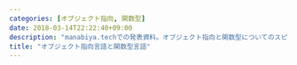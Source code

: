 ```yaml
---
categories: [オブジェクト指向, 関数型]
date: 2018-03-14T22:22:40+09:00
description: "manabiya.techでの発表資料。オブジェクト指向と関数型についてのスピリチュアルな話"
title: "オブジェクト指向言語と関数型言語"
---
```

<section data-markdown
    data-separator="\n===\n"
    data-vertical="\n---\n"
    data-notes="^Note:">
<script type="text/template">

# はじめに
----------

* 椅子のキーストラップは是非お持ち帰り下さい
* 主にプログラミング言語を1つ覚えたくらいの人を対象にしています
* トークで40分全部使い切る予定なので質問はこのあとの職員室でお願いします
* たまに細かい話が出てきますがスルーして下さい
  + 主に重箱の角をつつく人への対策です

===

<h1>
オブジェクト指向言語  
と  
関数型言語
</h1>

----------------

[MANABIYA](https://manabiya.tech/) 2日目5時間目@ギャラリーB  
[#manabiya](https://twitter.com/search?src=typd&q=%23manabiya&lang=ja)

<!-- .slide: class="center" -->
===
# About Me
---------
![κeenのアイコン](/images/kappa.png) <!-- .element: style="position:absolute;right:0;z-index:-1" width="20%" -->

 * κeen
 * [@blackenedgold](https://twitter.com/blackenedgold)
 * Github: [KeenS](https://github.com/KeenS)
 * [Idein Inc.](https://idein.jp/)のエンジニア
 * 言語処理系を作るのが好き
 * 仕事での経験: Java, Scala, Rust
 * 趣味: C, Common Lisp, Standard ML, Rust

===

# 話すこと
--------

* オブジェクト指向/関数型"プログラミング"とはパラダイムのことだよ
* オブジェクト指向/関数型"言語"とはそのパラダイムを支援する言語のことだよ
* 言語とパラダイムの区別を明確に！

===

# 理想のソフトウェア
-------------------

* 変更に強いソフトウェア
* バグの少ないソフトウェア
* 凝集度を高めて結合度を低めたい
  + 似たようなものは同じところに
  + 互いの依存関係を減らす
* 理想のソフトウェアを作るには？

===

# パラダイム
-----------

* [Wikipedia](https://ja.wikipedia.org/wiki/%E3%83%97%E3%83%AD%E3%82%B0%E3%83%A9%E3%83%9F%E3%83%B3%E3%82%B0%E3%83%91%E3%83%A9%E3%83%80%E3%82%A4%E3%83%A0)
* プログラミングにおける思考のフレームワーク
  + 一貫性の取れた設計
  + 組み合わせたときの相性の良さ
  + 一度理解するとその後の学習コストが下がる
* 特定の言語に依存しない概念
* ある程度成功しやすい手法のパターン化

===

# 色々なパラダイム
------------------

* 手続き型 - プログラムとは機械の操作の記述だ
* オブジェクト指向 - プログラムとはオブジェクト間のメッセージのやりとりだ
* 関数型 - プログラムとは計算だ
* 論理型 - ...
* などなど

===

# 複数のパラダイムを知ろう<!-- .element: style="font-size: calc(var(--title-font-size) * 0.8)"-->
----------------------------


[<img src="/images/manabiya/9_langs.png" alt="いま学ぶべき第二のプログラミング言語はコレだ！ 未来のために挑戦したい9つの言語とその理由" width="320px">](https://employment.en-japan.com/engineerhub/entry/2017/05/19/110000)<!-- .element: style="float:left;"  -->

> 「ハンマーしか持っていなかったら、なんでも釘に見える」という戒めがありますが、第二言語を学ぶことは、まさにハンマー以外の道具を持つことだといえます。

===
# オブジェクト指向プログラミング と 関数型プログラミング <!-- .element: style="font-size: calc(var(--title-font-size) * 0.7)"-->
----------

* 何故この２つのパラダイム？
  + → よく使われるパラダイム2つ
* 片方しか経験ない人はもう片方も学んでみよう
  + パラダイムが違うので最初は馴れない
  + コツは過去の成功体験を捨てること
    - パラダイムが違うと作法も違う
* ベタな手続き型プログラミングよりいいコードを書きたい

===
# 参考図書
----------

[<img src="http://image.gihyo.co.jp/assets/images/cover/2016/9784774183619.jpg" alt="オブジェクト指向設計実践ガイド" width="100%">](http://gihyo.jp/book/2016/978-4-7741-8361-9) <!-- .element: style="float:left;width:45%;"-->
[<img src="http://image.gihyo.co.jp/assets/images/cover/2016/9784774183909.jpg" alt="関数プログラミング実践入門" width="100%">](http://gihyo.jp/book/2016/978-4-7741-8390-9)     <!-- .element: style="float:right;width:45%;"-->

===

# OOPって？
----------------------
**オブジェクト** 同士の **メッセージング** によるプログラミング手法

* コード同士の依存関係を上手く管理したい
* 依存関係を上手く扱うことで変更に強いソフトウェアへ
  * [DDD](https://ja.wikipedia.org/wiki/%E3%83%89%E3%83%A1%E3%82%A4%E3%83%B3%E9%A7%86%E5%8B%95%E8%A8%AD%E8%A8%88)などの設計手法
* コードの分割
* コードの再利用

===

# FPって？
--------------------
**副作用** を出来るだけ使わないプログラミング手法[※](https://twitter.com/esumii/status/638591159518887936)

* 副作用 = 計算以外のもの
  + 破壊的変更、出入力など(深入りするとややこしい)
* 状態を排除→文脈に依存しないコードへ
  * 読みやすくなる
  * バグが少なくなる
* コードの分割と合成


===

# 何が違うの？
------------

<table style="width:100%">
<tr style="border-bottom: solid 3px #000"><th style="border-right: solid 3px #000"></th><th>OOP</th><th>FP</th></tr>
<tr><th style="border-right: solid 3px #000">状態</th><td>隠蔽</td><td>排除</td></tr>
<tr><th style="border-right: solid 3px #000">誰が</th><td>オブジェクト</td><td>関数</td></tr>
<tr><th style="border-right: solid 3px #000">対象</th><td>メッセージ</td><td>データ</td></tr>
<tr><th style="border-right: solid 3px #000">抽象</th><td>データ</td><td>処理</td></tr>
</table>


===
# 手続き的(自然言語)
-------------------------

入力: `array` - 配列,  `n` - 配列の長さ  
出力: `array`の要素の合計

1. `sum = 0`, `i=0` とする
2. もし`i` が`n`未満なら4へ飛ぶ
3. 7へ飛ぶ
4. `sum`に`array`の`i`番目を足したものを`sum`に代入
5. `i`をインクリメント
6. 2へ飛ぶ
7. `sum`を返す

===

# 手続き的(C言語)
----------------

``` c
int
procedual_sum(const int array[], size_t n)
{
  int sum = 0;

  for(size_t i = 0; i < n; i++) {
    sum += array[i];
  }

  return sum;
}
```
===

# OOP的発想
----------

* データの中身を列挙するオブジェクト(イテレータ)を用意しよう
  + イテレータはデータにメッセージを送って取得しよう
* イテレータにメッセージを送って要素を取得しよう
* イテレータがあればデータの実装に依存しなくなるな

===
# イメージ

<img src="/images/manabiya/object.png" width="100%" height="100%">


===

# OOPコード例(C言語)
-------------------

``` c
struct iterable {
  struct iter *(*iter)(const struct iterable *);
  void (*fin)(struct iterable *);
};

struct iter {
  int (*next)(struct iter *);
  bool (*has_next)(const struct iter *);
  void (*fin)(struct iter *);
};

int
objective_sum(const struct iterable *data)
{
  int sum = 0;
  struct iter *iter = data->iter(data);
  while (iter->has_next(iter)) {
    sum += iter->next(iter);
  }
  iter->fin(iter);

  return sum;
}
```

===
# 実装イメージ

<img src="/images/manabiya/object_impl.png" width="100%" height="100%">


===
# OOPコード例(C言語) 実装<!-- .element: style="font-size: calc(var(--title-font-size) * 0.8)"-->
-------------------

``` c++
struct array_list {
  struct iterable super;
  int (*get)(const struct array_list *, size_t i);
  size_t (*len)(const struct array_list *);
  int *inner;
  size_t n;
};


struct array_list_iter {
  struct iter super;
  const struct array_list *array;
  size_t i;
};

struct iter *array_list_iter(const struct iterable *);

void array_list_fin(struct iterable *);
int array_list_get(const struct array_list *, size_t);
size_t array_list_len(const struct array_list *);

struct array_list_iter *array_list_iter_new(const struct array_list *);
void array_list_iter_fin(struct iter *);
int array_list_iter_next(struct iter *);
bool array_list_iter_has_next(const struct iter *);


struct array_list *
array_list_new(int *inner, size_t n)
{
  struct array_list *array = (struct array_list *)malloc(sizeof(struct array_list));
  if (! array) {
    return array;
  }

  array->super.iter = array_list_iter;
  array->super.fin = array_list_fin;
  array->get = array_list_get;
  array->len = array_list_len;
  array->inner = inner;
  array->n = n;

  return array;
}

void
array_list_fin(struct iterable *super)
{
  struct array_list *self = (struct array_list *) super;
  free(self);
}

struct iter *
array_list_iter(const struct iterable *super)
{
  struct array_list *self = (struct array_list *) super;

  return (struct iter *)array_list_iter_new(self);
}

int
array_list_get(const struct array_list *self, size_t i)
{
  return self->inner[i];
}

size_t
array_list_len(const struct array_list *self)
{
  return self->n;
}


struct array_list_iter *
array_list_iter_new(const struct array_list *array)
{
  struct array_list_iter *iter = malloc(sizeof(struct array_list_iter));
  if (! iter) {
    return iter;
  }

  iter->array = array;
  iter->i = 0;
  iter->super.fin = array_list_iter_fin;
  iter->super.next = array_list_iter_next;
  iter->super.has_next = array_list_iter_has_next;

  return iter;

}

void
array_list_iter_fin(struct iter *super)
{
  struct array_list_iter *self = (struct array_list_iter *)super;
  free(self);
}

int
array_list_iter_next(struct iter *super)
{
  struct array_list_iter *self = (struct array_list_iter *)super;
  int ret = self->array->get(self->array, self->i);

  self->i++;

  return ret;
}
```

===
# OOPコードの特徴
-----

* オブジェクトにメッセージを送ってループを書いた
  + オブジェクト = `iter`
  + メッセージ = `has_next`、`next`
* インターフェースと実装を分離してコードを書いた
  + インターフェース = `iterable`、`iter`
  + 実装 = `array_list`、`array_list_iter`
* データの中身を知らなくてもコードを書けた
  + 木構造や辞書などにも適用できる
* 具体的実装がなくてもコードを書けた
  + コードの分割ができる

===

# FP的発想
----------

* 配列の中身の合計を求める式を立てよう
* 計算を一般化して汎用性をあげよう
* それをプログラムとして書き下そう

===
# FP的記述
----------

\\\[
\begin{align}
S\_0 &= 0 \\\\
S\_n &= S\_{n-1} + arr[n - 1]
\end{align}
\\\]


===
# FP的記述
----------

\\\[
\begin{align}
S\_0 &= init \\\\
S\_n &= f(S\_{n-1}, arr[n - 1])
\end{align}
\\\]

===
# FPコード例(C言語)
-------------------

``` c++
int
reduce(const int array[], const size_t n, const int init, int(*f)(const int, const int))
{
  if (n == 0) {
    return init;
  } else {
    return f(reduce(array, n - 1, init, f), array[n - 1]);
  }
}


int
add(const int x, const int y)
{
  return x + y;
}

int
functional_sum(const int array[], const size_t n)
{
  return reduce(array, n, 0, add);
}
```

===

# FP的コードの特徴
----------------

* ループと中身に分解してコードを書いた
  + ループ = `for文` → `reduce`
  + 中身 = `sum += array[i]` → `add`
  + 制御構造を関数にできた
* 副作用(変数の更新)を行わずにコードを書いた
* 宣言的になった

===
# OOPコードの問題点
----------------
* メッセージパッシングの書き方が冗長
  ```
  obj->msg(obj)
  ```
* 普通のコードより遅そう
  + 毎回関数ポインタ経由でメッセージ
  + ことある毎にオブジェクトを作る
    - 今回は余計にイテレータオブジェクトを作った
* `int`と`+`はオブジェクトとメッセージになってない
  + 設計の一貫性がとれてない
* メッセージ増やすとデータサイズが増えそう

===
# FPコードの問題点
---------------

* 余計な関数定義が増える
  + 足し算するための`add`関数を定義した
* データに依存したコードになっている
  + 他のデータ型に対して適用できない
* 副作用を使わない
  + 機械の操作とは大分違う
* 一般には毎回データのコピーが発生する
  + 今回の例では運良く`int`しかコピーしなかった

===

# 問題の解決案
--------------
言語による<!-- .element: class="fragment" data-fragment-index="1" -->

* 対象にしているものが広すぎる<!-- .element: class="fragment" data-fragment-index="2" -->
* 具体的な言語抜きに語っても意味がない<!-- .element: class="fragment" data-fragment-index="2" -->

===
そのまえに

# XXX言語とは
------------

[関数型プログラミングの今昔](https://www.slideshare.net/ksknac/120901fp-key)
* オブジェクト指向(プログラミングを支援する)言語
* 関数型(プログラミングを支援する)言語
* マルチパラダイム言語もある
  + 複数のプログラミングパラダイムを支援
  + それらを混ぜて使うことも

===
# OOP言語色々
---------------------
* メソッド呼び出し構文があればOOPを支援(?)
  + `obj->msg(obj)` → `obj.msg()`
* クラスベース
  + Ruby Java C# Python C++ ...
  + 単一継承/多重継承の違いも
* プロトタイプベース
  + Smalltalk JS ...
* その他
  + go rust ...


===

# クラスベースの特徴
---------------------
* メッセージはクラスが知っている
  + メッセージを増やしてもオブジェクトは肥大化しない
* クラス継承によるインターフェースと実装の再利用
  + ある意味では親と子の密結合
* リスコフの置換則
  + 親クラスはいつでもサブクラスに置き換えられるべき
* 差分プログラミングをするとスパゲッティコードになる

> 「オブジェクトの階層構造をコストとして払う代わりに、メッセージの移譲は無料で手に入れられる」

===

<img src="/images/manabiya/class_method.png" width="100%" height="100%">

===
抽象の境界と差分プログラミングとスパゲッティコード

<img src="/images/manabiya/abstract.png" width="100%" height="100%">

===
抽象の境界と差分プログラミングとスパゲッティコード

<img src="/images/manabiya/bad_abstract.png" width="100%" height="100%">


===
# Javaの特徴
------
* クラスベース単一継承
* 抽象クラスやインターフェースによる抽象化
* プリミティブ型はオブジェクトじゃない
* 遅くならない工夫
  + → 実行しながら高速化
  + → メモリ管理の改善
* 割とクラスの機能が強い
  + クラスが名前空間も兼任
  + スタンドアロンな関数が書けない（かった）
  + コールバックには無名クラスとか

===
# Javaのコード例
------

``` java
abstract class Figure {
  void draw() {}
  abstract void move(int dx, int dy);
}

class Triangle extends Figure {
  Point a;
  Point b;
  Point c;

  @Override
  void draw() {
    drawLine(a, b);
    drawLine(b, c);
    drawLine(c, a);
  }

  @Override
  void move(int dx, int dy) {
    a.move(dx, dy);
    b.move(dx, dy);
    c.move(dx, dy);
  }

  void drawLine(Point from, Point to) {}

  class Point {
    int x;
    int y;

    void move(int dx, int dy) {
      x += dx;
      y += dy;
    }
  }
}
```

===
# Javaのコード例について<!-- .element: style="font-size: calc(var(--title-font-size) * 0.9)"-->
------

* 設計は難しい
* `drawLine` はだれが持つべき？
  + `drawLine` ってTriangleだけのものじゃないよね
  + 本来は `new Line().draw()` では？
  + でも毎回オブジェクト作るの？
* `ColoredTriangle` を作ろうとしたらどうする？
  + `drawLine` をオーバーライドする？
  + `new ColoredLine` にする？

===
# Rubyの特徴
-------

* クラスベース単一継承
* 生産性を重視した設計
* 数値や`+`などもオブジェクト/メソッド
* ダックタイピング
  + メッセージに応答すればなんでもいい
* クラスだけでなくモジュールも
  * mix-in
* クラスの権限がそんなに強くない
  + オープンクラス

===

# Rubyらしさ(主観)
-----------
* for文なしでの繰り返し
  + ブロック構文

``` ruby
(1..10).each{|i| puts i}
```

* [ActiveSupport](https://railsguides.jp/active_support_core_extensions.html#time)による数値の拡張など
  + オープンクラス 数値もオブジェクト `+`もメソッド

```ruby
1.week - 2.days
```

===
# Goの特徴
----------

* メソッド呼び出し構文がある
* クラスや継承はない
  + 代わりにインターフェースとインクルードがある

===

# 関数型言語色々
---------------
* ML系
 + SML
 + OCaml
 + F#
* Haskell系
 + Haskell (GHC)
 + Agda
 + Idris
* Erlang
* Lisp系
  + Clojure

===
# ありがちな機能
---------------
* 破壊的変更できないorあまりしない
* 関数の便利な扱い
  + 無名関数
  + 演算子も関数
  + 関数合成
  + 高階関数
  + カリー化(関数を返す関数)
* ※「関数型 = Haskell」はHaskellプログラマの麻疹

===
# 便利な関数の扱い
-----------------
* 高階関数 演算子も関数 関数合成

``` sml
val sum = List.foldl op+ 0;
```

``` standard-ml
val inner_product = List.foldl op+ 0 o List.map op* o ListPair.zip;
inner_product ([1, 2, 3], [1, 2, 3]); (* => 14 *)
```

* カリー化

``` standard-ml
fun findManabiya list = List.find (String.isPrefix "manabiya") list
val findManabiya = List.find (String.isPrefix "manabiya")
```

* 無名関数

``` standard-ml
String.tokens (fn c => c = #" " orelse c = #"\n")
```
===
# データコピーの話
------------------

* リストを2回コピーしてるけど遅くない？

``` standard-ml
fun inner_product l1 = let
  val l2 = ListPair.zip l1
  val l3 = List.map op* l2
in
  List.foldl op+ 0 l3
end
```

* もうちょっと一般に世の中のアルゴリズムを実装すると遅くない？

===
# データコピーの話
------------------

* リストを2回コピーしてるけど遅くない？
  + 言語による
  + [基本は10倍〜100倍遅いけど全く変わらない言語(処理系)もある](https://gist.github.com/KeenS/35345a4661dc696f467abd2de830568d)
    - 10倍しか遅くならないのはけっこう頑張ってる方
    - 関数型言語に向いたGCアルゴリズム(Copy GC)の採用
    - 最適化で消せる
* もうちょっと一般に世の中のアルゴリズムを実装すると遅くない？
  + A1. 遅い部分は諦めて副作用を使う
  + A2. 関数型向きデータ構造/アルゴリズムを使う
     - [純粋関数型データ構造](http://asciidwango.jp/post/160831986220/%E7%B4%94%E7%B2%8B%E9%96%A2%E6%95%B0%E5%9E%8B%E3%83%87%E3%83%BC%E3%82%BF%E6%A7%8B%E9%80%A0)
     - [関数プログラミング 珠玉のアルゴリズムデザイン](http://shop.ohmsha.co.jp/shopdetail/000000004066/)


===

# Clojureの特徴
---------------

* デフォルトイミュータブルなLisp方言
* イミュータブルHashMap/Set
  + イミュータブルだけどデータを全部コピーする訳ではない
  + [HAMT](https://en.wikipedia.org/wiki/Hash_array_mapped_trie)
``` clojure
(aoosc {:name "κeen"} :age 25)
  ; ->{:age 25, :name "κeen"}
```

* 並列プログラミングに強い
  + データ競合が起きない

===
# SMLの特徴
------
* 強い静的型付
* 普通に破壊的変更あるよ
* モジュールによるカプセル化
* ファンクタによる依存の注入

===
# SMLのコード例
------
* モジュールによるカプセル化
  + データに対する操作を一箇所に集めるのは変わらない

``` standard-ml
structure MyList: sig
              type t
              val len: t -> int
              val get: t -> int -> int
          end = struct
    type t = int list
    val len = List.length
    fun get (x::xs) 0 = x
      | get (x::xs) n = get xs (n-1)
end

```

===
# SMLのコード例
------
* ファンクタによる依存の注入

``` standard-ml
functor Make(Foldable: sig
                 type 'a t
                 val fold: ('a * 'b -> 'b) -> 'b -> 'a t -> 'b
             end) = struct
    val sum = Foldable.fold op+ 0
end
```

===
# Haskell(GHC)の特徴
----------
* 強い静的型付け
* 強力な型システム
* 型クラスによるデータ抽象
* 純粋
  + 破壊的変更とIOを基本許さない
  + 全て式になる
    - 雑にいうとセミコロンなしでプログラミングする
  + 入力からのみ出力が決まる → 型をみたら関数の使い方が大体分かる
* 遅延評価
  + 必要になるまで値を計算しない
    - 評価の順番も変わる
  + 純粋なのでプログラムの結果は変わらない
    - (細かいことを言うと無限ループの挙動が違うけど)
===
# Haskell(GHC)のコード例<!-- .element: style="font-size: calc(var(--title-font-size) * 0.8)"-->
----------

* 型クラスによるデータ抽象

``` haskell
{-# LANGUAGE NamedFieldPuns #-}

class Drawable a where
  draw :: a -> ()

class Movable a where
  move :: a -> (Int, Int) -> a


data Point = Point Int Int
  deriving Show

instance Movable Point where
  move (Point x y) (dx, dy) = Point (x + dx) (y + dy)

data Triangle = Triangle {
  a:: Point,
  b:: Point,
  c:: Point
}
  deriving Show

instance Drawable Triangle where
  draw _ = ()

instance Movable Triangle where
  move Triangle{a, b, c} d = Triangle {
    a = move a d,
    b = move b d,
    c = move c d
    }
```

===

# Haskell(GHC)と逐次処理<!-- .element: style="font-size: calc(var(--title-font-size) * 0.8)"-->
----------------
> 雑にいうとセミコロンなしでプログラミングする

* 逐次処理はどうするの？(e.g. 1行読んでそれを出力)
  1. プログラムを値として扱って合成する
    ```haskell
    Program1 ○ Program2 -> Program2'
    ```
  2. 直前の値も受け取れるようにする
    ```haskell
    Program1 ○ (a -> Program2 ) -> Program2'
    ```
  3. 色々な種類のプログラムに対応可能
    ```haskell
    Program a ○ (a -> Program b) -> Program b
    ```
  4. 具体的には`>>=`という演算子で合成
     ```haskell
     getLine >>= putStrLn
     ```
  5. シンタックスシュガー
    ```haskell
    do
      s <- getLine
      putStrLn s
    ```

===

# Haskell(GHC)の遅延評価<!-- .element: style="font-size: calc(var(--title-font-size) * 0.8)"-->
----------
* 遅延評価
  + 同等のCのコードよりずっと速い
  + 計算量が変わる
  + `tarai(12, 6, 0)`で2,604,860回 vs 110回

``` haskell
tarai:: Int -> Int -> Int -> Int
tarai x y z = if x <= y
              then y
              else tarai (tarai (x-1) y z) (tarai (y-1) z x) (tarai (z-1) x y)
```

``` c
int
tarai(int x, int y, int z)
{
  if (x <= y) {
    return y;
  } else {
    return tarai(
                 tarai(x - 1, y, z),
                 tarai(y - 1, z, x),
                 tarai(z - 1, x, y)
                 );
  }
}
```


===

# 関数型言語のOOP
-----------------
* OCamlのO
* SMLのモジュールは割とOOPに似てる？
* `|>` は割とメソッドチェーンに似てる？

``` elixir
1..999
 |> Enum.filter(&(rem(&1, 3) == 0 || rem(&1, 5) == 0))
 |> Enum.sum
 |> IO.puts
```

===
# オブジェクト指向言語のFP<!-- .element: style="font-size: calc(var(--title-font-size) * 0.8)"-->
-------------------------

* 高階関数
  + Rubyのブロックも
* JavaのStreaming API
  + [FP in Java](https://www.amazon.co.jp/dp/1937785467)

===
# 結局どういう関係なの？<!-- .element: style="font-size: calc(var(--title-font-size) * 0.9)"-->
----------------------

* 大きな部分では変わらない
  + 関心毎にコードを集めて粗結合な部品を組み立てる
* オブジェクト指向は設計より
* 関数型はコーディングより
* 完全に相反するものでもない
  + マルチパラダイム言語
* 相性の悪い点もある

===
# プログラミング言語のこれから<!-- .element: style="font-size: calc(var(--title-font-size) * 0.75)"-->
--------------------------

* 今回挙げた言語はかなり古い言語
  + Ruby, Java, Haskell, SMLは20年以上前に出来た
* 古い言語は当時技術を元に設計される
  + ハードウェア
  + コンパイル技法
  + ベストプラクティス
* これからは新しい概念、いいとこ取りの言語設計も出てくる？
  + 並列並行サポート
  + 代数的データ型とパターンマッチ、無名関数
  + 所有権
  + などなど

===
# まとめ
--------

* オブジェクト指向/関数型プログラミングとはパラダイムのことだよ
* オブジェクト指向/関数型言語とはそのパラダイムを支援する言語のことだよ
  + 言語とパラダイムの区別を明確に！
* それぞれ目的もアプローチも違うよ
* 両方手札に持って使い分けようね
* これ以外にも新しい言語にも注目


</script>
</section>


